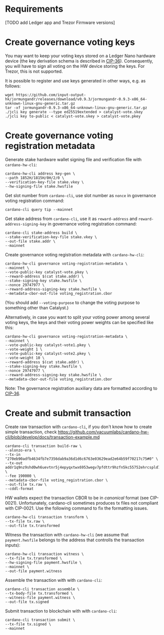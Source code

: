 # Requirements

[TODO add Ledger app and Trezor Firmware versions]

# Create governance voting keys

You may want to keep your voting keys stored on a Ledger Nano hardware device (the key derivation schema is described in [CIP-36](https://cips.cardano.org/cips/cip36/)). Consequently, you will have to sign all voting on the HW device storing the keys. For Trezor, this is not supported.

It is possible to register and use keys generated in other ways, e.g. as follows:
```
wget https://github.com/input-output-hk/jormungandr/releases/download/v0.9.3/jormungandr-0.9.3-x86_64-unknown-linux-gnu-generic.tar.gz
tar -xf jormungandr-0.9.3-x86_64-unknown-linux-gnu-generic.tar.gz
./jcli key generate --type ed25519extended > catalyst-vote.skey
./jcli key to-public < catalyst-vote.skey > catalyst-vote.pkey
```

# Create governance voting registration metadata

Generate stake hardware wallet signing file and verification file with `cardano-hw-cli`:
```
cardano-hw-cli address key-gen \
--path 1852H/1815H/0H/2/0 \
--verification-key-file stake.vkey \
--hw-signing-file stake.hwsfile
```

Get slot number from `cardano-cli`, use slot number as `nonce` in governance voting registration command:
```
cardano-cli query tip --mainnet
```

Get stake address from `cardano-cli`, use it as `reward-address` and `reward-address-signing-key` in governance voting registration command:
```
cardano-cli stake-address build \
--stake-verification-key-file stake.vkey \
--out-file stake.addr \
--mainnet
```

Create governance voting registration metadata with `cardano-hw-cli`:
```
cardano-hw-cli governance voting-registration-metadata \
--mainnet \
--vote-public-key catalyst-vote.pkey \
--reward-address $(cat stake.addr) \
--stake-signing-key stake.hwsfile \
--nonce 29747977 \
--reward-address-signing-key stake.hwsfile \
--metadata-cbor-out-file voting_registration.cbor
```
(You should add `--voting-purpose` to change the voting purpose to something other than Catalyst.)

Alternatively, in case you want to split your voting power among several voting keys, the keys and their voting power weights can be specified like this:
```
cardano-hw-cli governance voting-registration-metadata \
--mainnet \
--vote-public-key catalyst-vote1.pkey \
--vote-weight 1 \
--vote-public-key catalyst-vote2.pkey \
--vote-weight 10 \
--reward-address $(cat stake.addr) \
--stake-signing-key stake.hwsfile \
--nonce 29747977 \
--reward-address-signing-key stake.hwsfile \
--metadata-cbor-out-file voting_registration.cbor
```

Note: The governance registration auxiliary data are formatted according to [CIP-36](https://cips.cardano.org/cips/cip36/).

# Create and submit transaction
Create raw transaction with `cardano-cli`, if you don't know how to create simple transaction, check https://github.com/vacuumlabs/cardano-hw-cli/blob/develop/docs/transaction-example.md
```
cardano-cli transaction build-raw \
--alonzo-era \
--tx-in "270eb90adfb4634fb7e7356dab9a36d1d6c6763e03629ead2e64b59f70217c75#0" \
--tx-out addr1q9nz9shd0wh6uevtnr5j4epyqxtwx6953wegv7pfdttr9hzfn5kc55752ehrcspld7ucc0zt8502efdaac4nlajgagasayc3u9+1810000 \
--fee 190000 \
--metadata-cbor-file voting_registration.cbor \
--out-file tx.raw \
--cddl-format
```

HW wallets expect the transaction CBOR to be in *canonical* format (see CIP-0021). Unfortunately, cardano-cli sometimes produces tx files not compliant with CIP-0021. Use the following command to fix the formatting issues.
```
cardano-hw-cli transaction transform \
--tx-file tx.raw \
--out-file tx.transformed
```

Witness the transaction with `cardano-hw-cli` (we assume that `payment.hwsfile` belongs to the address that controlls the transaction inputs):
```
cardano-hw-cli transaction witness \
--tx-file tx.transformed \
--hw-signing-file payment.hwsfile \
--mainnet \
--out-file payment.witness
```

Assemble the transaction with with `cardano-cli`:
```
cardano-cli transaction assemble \
--tx-body-file tx.transformed \
--witness-file payment.witness \
--out-file tx.signed
```

Submit transaction to blockchain with with `cardano-cli`:
```
cardano-cli transaction submit \
--tx-file tx.signed \
--mainnet
```

